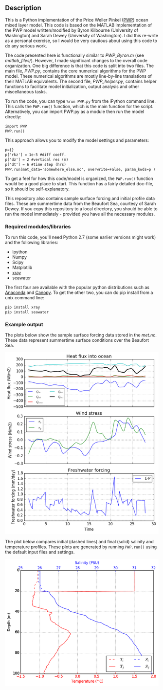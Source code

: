 ## Description

This is a Python implementation of the Price Weller Pinkel ([PWP](https://hycom.org/attachments/067_pwp.pdf)) ocean mixed layer model. This code is based on the MATLAB implementation of the PWP model written/modified by Byron Kilbourne (University of Washington) and Sarah Dewey (University of Washington).  I did this re-write as a personal exercise, so I would be very cautious about using this code to do any serious work. 

The code presented here is functionally similar to *PWP_Byron.m* (see *matlab_files/*). However, I made significant changes to the overall code organization. One big difference is that this code is split into two files. The main file, *PWP.py*, contains the core numerical algorithms for the PWP model. These numerical algorithms are mostly line-by-line translations of their MATLAB equivalents. The second file, *PWP_helper.py*, contains helper functions to facilitate model initialization, output analysis and other miscellaneous tasks. 

To run the code, you can type `%run PWP.py` from the iPython command line. This calls the `PWP.run()` function, which is the main function for the script. Alternatively, you can import PWP.py as a module then run the model directly:

```
import PWP
PWP.run()
```

This approach allows you to modify the model settings and parameters:

```
p={}
p['rkz'] = 1e-5 #diff coeff.
p['dz'] = 2 #vertical res (m)
p['dt'] = 6 #time step (hrs)
PWP.run(met_data='somewhere_else.nc', overwrite=False, param_kwds=p )
```

To get a feel for how this code/model is organized, the `PWP.run()` function would be a good place to start. This function has a fairly detailed doc-file, so it should be self-explanatory. 

This repository also contains sample surface forcing and initial profile data files. These are summertime data from the Beaufort Sea, courtesy of Sarah Dewey. If you copy this repository to a local directory, you should be able to run the model immediately - provided you have all the necessary modules.  

### Required modules/libraries
To run this code, you'll need Python 2.7 (some earlier versions might work) and the following libraries:

+ Ipython
+ Numpy
+ Scipy
+ Matplotlib
+ [xray](http://xray.readthedocs.org/en/v0.5/why-xray.html)
+ seawater

The first four are available with the popular python distributions such as [Anaconda](https://www.continuum.io/downloads) and [Canopy](https://store.enthought.com/downloads/#default). To get the other two, you can do pip install from a unix command line:

```
pip install xray
pip install seawater
```

### Example output

The plots below show the sample surface forcing data stored in the *met.nc*. These data represent summertime surface conditions over the Beaufort Sea.

![Sample Forcing](surface_forcing.png)

The plot below compares initial (dashed lines) and final (solid) salinity and temperature profiles. These plots are generated by running `PWP.run()` using the default input files and settings.

![Sample Forcing](initial_final_TS_profiles.png)